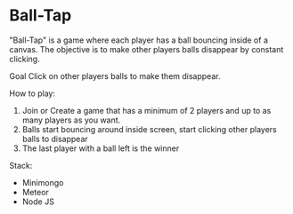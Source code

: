 # Ball-Tap

"Ball-Tap" is a game where each player has a ball bouncing inside of a canvas. The objective is to make other players balls disappear by constant clicking.

Goal
Click on other players balls to make them disappear.

How to play:
1) Join or Create a game that has a minimum of 2 players and up to as many players as you want.
2) Balls start bouncing around inside screen, start clicking other players balls to disappear
3) The last player with a ball left is the winner

Stack:
- Minimongo
- Meteor
- Node JS
